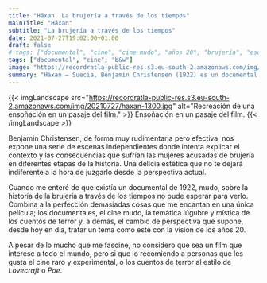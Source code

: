 ```yaml
---
title: "Häxan. La brujería a través de los tiempos"
mainTitle: "Häxan"
subtitle: "La brujería a través de los tiempos"
date: 2021-07-27T19:02:00+01:00
draft: false
# tags: ["documental", "cine", "cine mudo", "años 20", "brujería", "esoterismo", "religión"]
tags: ["documental", "cine", "b&w"]
image: "https://recordratla-public-res.s3.eu-south-2.amazonaws.com/img/20210727/haxan-1300.jpg"
summary: "Häxan — Suecia, Benjamin Christensen (1922) es un documental mudo que recorre la historia de la brujería a través de los tiempos."
---
```


{{< imgLandscape src="https://recordratla-public-res.s3.eu-south-2.amazonaws.com/img/20210727/haxan-1300.jpg" alt="Recreación de una ensoñación en un pasaje del film." >}}
Ensoñación en un pasaje del film.
{{< /imgLandscape >}}

Benjamin Christensen, de forma muy rudimentaria pero efectiva, nos
expone una serie de escenas independientes donde intenta explicar el
contexto y las consecuencias que sufrían las mujeres acusadas de
brujería en diferentes etapas de la historia. Una delicia estética que
no te dejará indiferente a la hora de juzgarlo desde la perspectiva
actual.

Cuando me enteré de que existía un documental de 1922, mudo, sobre la
historia de la brujería a través de los tiempos no pude esperar para
verlo. Combina a la perfección demasiadas cosas que me encantan en una
única película; los documentales, el cine mudo, la temática lúgubre y
mística de los cuentos de terror y, a demás, el cambio de perspectiva
que supone, desde hoy en día, tratar un tema como este con la visión de
los años 20.

A pesar de lo mucho que me fascine, no considero que sea un film que
interese a todo el mundo, pero si que lo recomiendo a personas que les
gusta el cine raro y experimental, o los cuentos de terror al estilo de
*Lovecraft* o *Poe*.
